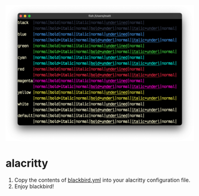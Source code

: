 ![alacritty with blackbird](../images/alacritty.png)

# alacritty

1. Copy the contents of [blackbird.yml](./blackbird.yml) into your alacritty configuration file.
2. Enjoy blackbird!
